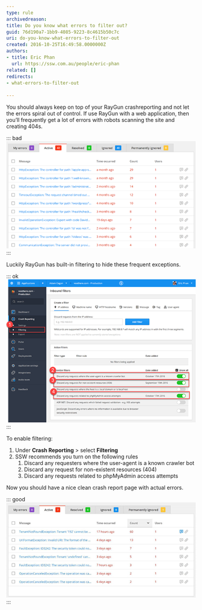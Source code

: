 ```yaml
---
type: rule
archivedreason: 
title: Do you know what errors to filter out?
guid: 76d190a7-1bb9-4085-9223-8c4615b50c7c
uri: do-you-know-what-errors-to-filter-out
created: 2016-10-25T16:49:58.0000000Z
authors:
- title: Eric Phan
  url: https://ssw.com.au/people/eric-phan
related: []
redirects:
- what-errors-to-filter-out

---
```


You should always keep on top of your RayGun crashreporting and not let the errors spiral out of control. If use RayGun with a web application, then you’ll frequently get a lot of errors with robots scanning the site and creating 404s.  

<!--endintro-->


::: bad  
![Figure: Bad Example – Most of these errors are 404s cause by automated tools scanning for vulnerabilities](raygun-fileter-bad.png)  
:::

Luckily RayGun has built-in filtering to hide these frequent exceptions.


::: ok  
![](raygun-filter.png)  
:::

To enable filtering:

1. Under  **Crash Reporting** &gt; select  **Filtering**
2. SSW recommends you turn on the following rules
    1. Discard any requesters where the user-agent is a known crawler bot
    2. Discard any request for non-existent resources (404)
    3. Discard any requests related to phpMyAdmin access attempts


Now you should have a nice clean crash report page with actual errors.


::: good  
![Figure: Good example – Now that the noise is gone, we can see the actual errors](raygun-filter-good.jpg)  
:::
